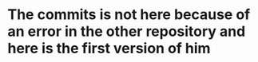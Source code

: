 # The commits is not here because of an error in the other repository and here is the first version of him